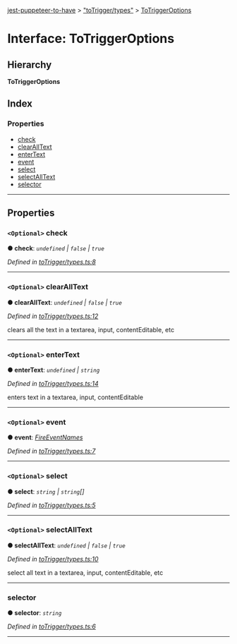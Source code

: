 [jest-puppeteer-to-have](../README.md) > ["toTrigger/types"](../modules/_totrigger_types_.md) > [ToTriggerOptions](../interfaces/_totrigger_types_.totriggeroptions.md)

# Interface: ToTriggerOptions

## Hierarchy

**ToTriggerOptions**

## Index

### Properties

* [check](_totrigger_types_.totriggeroptions.md#check)
* [clearAllText](_totrigger_types_.totriggeroptions.md#clearalltext)
* [enterText](_totrigger_types_.totriggeroptions.md#entertext)
* [event](_totrigger_types_.totriggeroptions.md#event)
* [select](_totrigger_types_.totriggeroptions.md#select)
* [selectAllText](_totrigger_types_.totriggeroptions.md#selectalltext)
* [selector](_totrigger_types_.totriggeroptions.md#selector)

---

## Properties

<a id="check"></a>

### `<Optional>` check

**● check**: *`undefined` \| `false` \| `true`*

*Defined in [toTrigger/types.ts:8](https://github.com/cancerberoSgx/jest-puppeteer-to-have/blob/d35cf7c/src/toTrigger/types.ts#L8)*

___
<a id="clearalltext"></a>

### `<Optional>` clearAllText

**● clearAllText**: *`undefined` \| `false` \| `true`*

*Defined in [toTrigger/types.ts:12](https://github.com/cancerberoSgx/jest-puppeteer-to-have/blob/d35cf7c/src/toTrigger/types.ts#L12)*

clears all the text in a textarea, input, contentEditable, etc

___
<a id="entertext"></a>

### `<Optional>` enterText

**● enterText**: *`undefined` \| `string`*

*Defined in [toTrigger/types.ts:14](https://github.com/cancerberoSgx/jest-puppeteer-to-have/blob/d35cf7c/src/toTrigger/types.ts#L14)*

enters text in a textarea, input, contentEditable

___
<a id="event"></a>

### `<Optional>` event

**● event**: *[FireEventNames](../modules/_totrigger_event_.md#fireeventnames)*

*Defined in [toTrigger/types.ts:7](https://github.com/cancerberoSgx/jest-puppeteer-to-have/blob/d35cf7c/src/toTrigger/types.ts#L7)*

___
<a id="select"></a>

### `<Optional>` select

**● select**: *`string` \| `string`[]*

*Defined in [toTrigger/types.ts:5](https://github.com/cancerberoSgx/jest-puppeteer-to-have/blob/d35cf7c/src/toTrigger/types.ts#L5)*

___
<a id="selectalltext"></a>

### `<Optional>` selectAllText

**● selectAllText**: *`undefined` \| `false` \| `true`*

*Defined in [toTrigger/types.ts:10](https://github.com/cancerberoSgx/jest-puppeteer-to-have/blob/d35cf7c/src/toTrigger/types.ts#L10)*

select all text in a textarea, input, contentEditable, etc

___
<a id="selector"></a>

###  selector

**● selector**: *`string`*

*Defined in [toTrigger/types.ts:6](https://github.com/cancerberoSgx/jest-puppeteer-to-have/blob/d35cf7c/src/toTrigger/types.ts#L6)*

___

